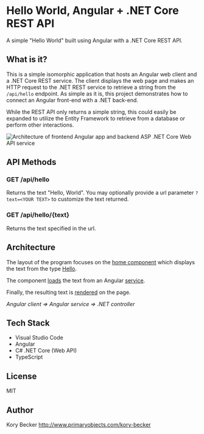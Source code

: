 Hello World, Angular + .NET Core REST API
=========================================

A simple "Hello World" built using Angular with a .NET Core REST API.

## What is it?

This is a simple isomorphic application that hosts an Angular web client and a .NET Core REST service. The client displays the web page and makes an HTTP request to the .NET REST service to retrieve a string from the `/api/hello` endpoint. As simple as it is, this project demonstrates how to connect an Angular front-end with a .NET back-end.

While the REST API only returns a simple string, this could easily be expanded to utilize the Entity Framework to retrieve from a database or perform other interactions.

![Architecture of frontend Angular app and backend ASP .NET Core Web API service](images/flowchart.png)

## API Methods

### GET /api/hello

Returns the text "Hello, World". You may optionally provide a url parameter `?text=<YOUR TEXT>` to customize the text returned.

### GET /api/hello/{text}

Returns the text specified in the url.

## Architecture

The layout of the program focuses on the [home component](https://github.com/primaryobjects/hello-angular/blob/main/client/src/app/home/home.component.html) which displays the text from the type [Hello](https://github.com/primaryobjects/hello-angular/blob/main/client/src/app/hello.ts).

The component [loads](https://github.com/primaryobjects/hello-angular/blob/main/client/src/app/home/home.component.ts#L17) the text from an Angular [service](https://github.com/primaryobjects/hello-angular/blob/main/client/src/app/hello.service.ts#L14).

Finally, the resulting text is [rendered](https://github.com/primaryobjects/hello-angular/blob/main/client/src/app/home/home.component.html#L2) on the page.

*Angular client => Angular service => .NET controller*

## Tech Stack

- Visual Studio Code
- Angular
- C# .NET Core (Web API)
- TypeScript

## License

MIT

## Author

Kory Becker http://www.primaryobjects.com/kory-becker
